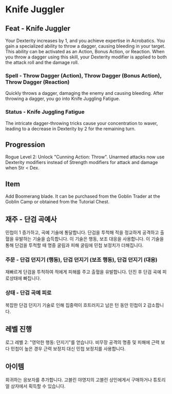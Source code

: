 # Knife Juggler

## Feat - Knife Juggler

Your Dexterity increases by 1, and you achieve expertise in Acrobatics. You gain a specialized ability to throw a dagger, causing bleeding in your target. This ability can be activated as an Action, Bonus Action, or Reaction. When you throw a dagger using this skill, your Dexterity modifier is applied to both the attack roll and the damage roll.

### Spell - Throw Dagger (Action), Throw Dagger (Bonus Action), Throw Dagger (Reaction)

Quickly throws a dagger, damaging the enemy and causing bleeding. After throwing a dagger, you go into Knife Juggling Fatigue.

### Status - Knife Juggling Fatigue

The intricate dagger-throwing tricks cause your concentration to waver, leading to a decrease in Dexterity by 2 for the remaining turn.

## Progression

Rogue Level 2: Unlock "Cunning Action: Throw". Unarmed attacks now use Dexterity modifiers instead of Strength modifiers for attack and damage when Str < Dex.

## Item

Add Boomerang blade. It can be purchased from the Goblin Trader at the Goblin Camp or obtained from the Tutorial Chest.

## 재주 - 단검 곡예사

민첩이 1 증가하고, 곡예 기술에 통달합니다. 단검을 투척해 적을 정교하게 공격하고 출혈을 유발하는 기술을 습득합니다. 이 기술은 행동, 보조 대응을 사용합니다. 이 기술을 통해 단검을 투척할 때 명중 굴림과 피해 굴림에 민첩 보정치가 더해집니다.

### 주문 - 단검 던지기 (행동), 단검 던지기 (보조 행동), 단검 던지기 (대응)

재빠르게 단검을 투척하여 적에게 피해를 주고 출혈을 유발합니다. 던진 후 단검 곡예 피로상태에 빠집니다.

### 상태 - 단검 곡예 피로

복잡한 단검 던지기 기술로 인해 집중력이 흐트러지고 남은 턴 동안 민첩이 2 감소합니다.

## 레벨 진행

로그 레벨 2: "영악한 행동: 던지기"를 얻습니다. 비무장 공격의 명중 및 피해에 근력 보다 민첩이 높은 경우 근력 보정치 대신 민첩 보정치를 사용합니다.

## 아이템

회귀하는 응보자를 추가합니다. 고블린 야영지의 고블린 상인에게서 구매하거나 튜토리얼 상자에서 획득할 수 있습니다.